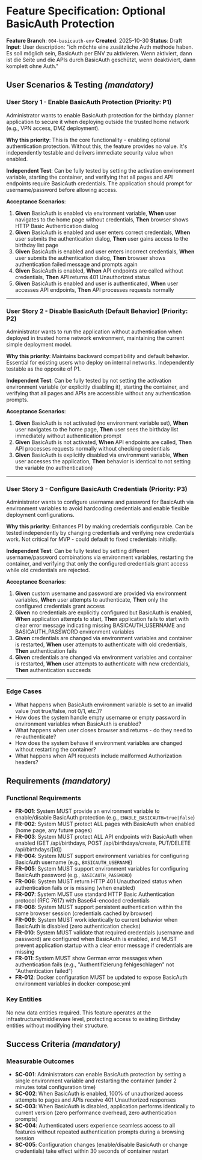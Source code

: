# Feature Specification: Optional BasicAuth Protection

**Feature Branch**: `004-basicauth-env`
**Created**: 2025-10-30
**Status**: Draft
**Input**: User description: "ich möchte eine zusätzliche Auth methode haben. Es soll möglich sein, BasicAuth per ENV zu aktivieren. Wenn aktiviert, dann ist die Seite und die APIs durch BasicAuth geschützt, wenn deaktiviert, dann komplett ohne Auth."

## User Scenarios & Testing *(mandatory)*

### User Story 1 - Enable BasicAuth Protection (Priority: P1)

Administrator wants to enable BasicAuth protection for the birthday planner application to secure it when deploying outside the trusted home network (e.g., VPN access, DMZ deployment).

**Why this priority**: This is the core functionality - enabling optional authentication protection. Without this, the feature provides no value. It's independently testable and delivers immediate security value when enabled.

**Independent Test**: Can be fully tested by setting the activation environment variable, starting the container, and verifying that all pages and API endpoints require BasicAuth credentials. The application should prompt for username/password before allowing access.

**Acceptance Scenarios**:

1. **Given** BasicAuth is enabled via environment variable, **When** user navigates to the home page without credentials, **Then** browser shows HTTP Basic Authentication dialog
2. **Given** BasicAuth is enabled and user enters correct credentials, **When** user submits the authentication dialog, **Then** user gains access to the birthday list page
3. **Given** BasicAuth is enabled and user enters incorrect credentials, **When** user submits the authentication dialog, **Then** browser shows authentication failed message and prompts again
4. **Given** BasicAuth is enabled, **When** API endpoints are called without credentials, **Then** API returns 401 Unauthorized status
5. **Given** BasicAuth is enabled and user is authenticated, **When** user accesses API endpoints, **Then** API processes requests normally

---

### User Story 2 - Disable BasicAuth (Default Behavior) (Priority: P2)

Administrator wants to run the application without authentication when deployed in trusted home network environment, maintaining the current simple deployment model.

**Why this priority**: Maintains backward compatibility and default behavior. Essential for existing users who deploy on internal networks. Independently testable as the opposite of P1.

**Independent Test**: Can be fully tested by not setting the activation environment variable (or explicitly disabling it), starting the container, and verifying that all pages and APIs are accessible without any authentication prompts.

**Acceptance Scenarios**:

1. **Given** BasicAuth is not activated (no environment variable set), **When** user navigates to the home page, **Then** user sees the birthday list immediately without authentication prompt
2. **Given** BasicAuth is not activated, **When** API endpoints are called, **Then** API processes requests normally without checking credentials
3. **Given** BasicAuth is explicitly disabled via environment variable, **When** user accesses the application, **Then** behavior is identical to not setting the variable (no authentication)

---

### User Story 3 - Configure BasicAuth Credentials (Priority: P3)

Administrator wants to configure username and password for BasicAuth via environment variables to avoid hardcoding credentials and enable flexible deployment configurations.

**Why this priority**: Enhances P1 by making credentials configurable. Can be tested independently by changing credentials and verifying new credentials work. Not critical for MVP - could default to fixed credentials initially.

**Independent Test**: Can be fully tested by setting different username/password combinations via environment variables, restarting the container, and verifying that only the configured credentials grant access while old credentials are rejected.

**Acceptance Scenarios**:

1. **Given** custom username and password are provided via environment variables, **When** user attempts to authenticate, **Then** only the configured credentials grant access
2. **Given** no credentials are explicitly configured but BasicAuth is enabled, **When** application attempts to start, **Then** application fails to start with clear error message indicating missing BASICAUTH_USERNAME and BASICAUTH_PASSWORD environment variables
3. **Given** credentials are changed via environment variables and container is restarted, **When** user attempts to authenticate with old credentials, **Then** authentication fails
4. **Given** credentials are changed via environment variables and container is restarted, **When** user attempts to authenticate with new credentials, **Then** authentication succeeds

---

### Edge Cases

- What happens when BasicAuth environment variable is set to an invalid value (not true/false, not 0/1, etc.)?
- How does the system handle empty username or empty password in environment variables when BasicAuth is enabled?
- What happens when user closes browser and returns - do they need to re-authenticate?
- How does the system behave if environment variables are changed without restarting the container?
- What happens when API requests include malformed Authorization headers?

## Requirements *(mandatory)*

### Functional Requirements

- **FR-001**: System MUST provide an environment variable to enable/disable BasicAuth protection (e.g., `ENABLE_BASICAUTH=true|false`)
- **FR-002**: System MUST protect ALL pages with BasicAuth when enabled (home page, any future pages)
- **FR-003**: System MUST protect ALL API endpoints with BasicAuth when enabled (GET /api/birthdays, POST /api/birthdays/create, PUT/DELETE /api/birthdays/[id])
- **FR-004**: System MUST support environment variables for configuring BasicAuth username (e.g., `BASICAUTH_USERNAME`)
- **FR-005**: System MUST support environment variables for configuring BasicAuth password (e.g., `BASICAUTH_PASSWORD`)
- **FR-006**: System MUST return HTTP 401 Unauthorized status when authentication fails or is missing (when enabled)
- **FR-007**: System MUST use standard HTTP Basic Authentication protocol (RFC 7617) with Base64-encoded credentials
- **FR-008**: System MUST support persistent authentication within the same browser session (credentials cached by browser)
- **FR-009**: System MUST work identically to current behavior when BasicAuth is disabled (zero authentication checks)
- **FR-010**: System MUST validate that required credentials (username and password) are configured when BasicAuth is enabled, and MUST prevent application startup with a clear error message if credentials are missing
- **FR-011**: System MUST show German error messages when authentication fails (e.g., "Authentifizierung fehlgeschlagen" not "Authentication failed")
- **FR-012**: Docker configuration MUST be updated to expose BasicAuth environment variables in docker-compose.yml

### Key Entities

No new data entities required. This feature operates at the infrastructure/middleware level, protecting access to existing Birthday entities without modifying their structure.

## Success Criteria *(mandatory)*

### Measurable Outcomes

- **SC-001**: Administrators can enable BasicAuth protection by setting a single environment variable and restarting the container (under 2 minutes total configuration time)
- **SC-002**: When BasicAuth is enabled, 100% of unauthorized access attempts to pages and APIs receive 401 Unauthorized responses
- **SC-003**: When BasicAuth is disabled, application performs identically to current version (zero performance overhead, zero authentication prompts)
- **SC-004**: Authenticated users experience seamless access to all features without repeated authentication prompts during a browsing session
- **SC-005**: Configuration changes (enable/disable BasicAuth or change credentials) take effect within 30 seconds of container restart
